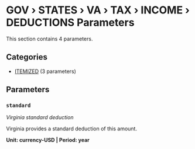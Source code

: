 # GOV › STATES › VA › TAX › INCOME › DEDUCTIONS Parameters

This section contains 4 parameters.

## Categories

- [ITEMIZED](itemized/index.md) (3 parameters)

## Parameters

### `standard`
*Virginia standard deduction*

Virginia provides a standard deduction of this amount.

**Unit: currency-USD | Period: year**

